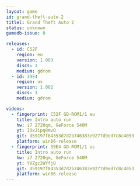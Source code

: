```yaml
---
layout: game
id: grand-theft-auto-2
titlel: Grand Theft Auto 2
status: unknown
gamedb-issue: 0

releases:
  - id: C52F
    region: eu
    version: 1.003
    discs: 1
    medium: gdrom
  - id: 39E4
    region: us
    version: 1.002
    discs: 1
    medium: gdrom

videos:
  - fingerprint: C52F GD-ROM1/1 eu
    title: Intro auto run
    hw: i7 2720qm, GeForce 540M
    yt: IOxJipq8mvQ
    git: d59197f84353d7d2b746383e9277d9ed7c8c4053
    platform: win86-release
  - fingerprint: 39E4 GD-ROM1/1 us
    title: Intro auto run
    hw: i7 2720qm, GeForce 540M
    yt: YVZgc2WYfjU
    git: d59197f84353d7d2b746383e9277d9ed7c8c4053
    platform: win86-release
---
```

